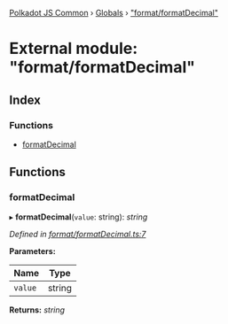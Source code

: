 [Polkadot JS Common](../README.md) › [Globals](../globals.md) › ["format/formatDecimal"](_format_formatdecimal_.md)

# External module: "format/formatDecimal"

## Index

### Functions

* [formatDecimal](_format_formatdecimal_.md#formatdecimal)

## Functions

###  formatDecimal

▸ **formatDecimal**(`value`: string): *string*

*Defined in [format/formatDecimal.ts:7](https://github.com/polkadot-js/common/blob/b0ee79f90/packages/util/src/format/formatDecimal.ts#L7)*

**Parameters:**

Name | Type |
------ | ------ |
`value` | string |

**Returns:** *string*
